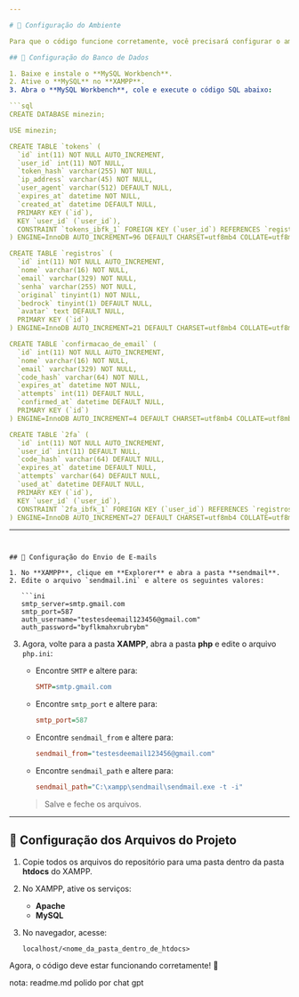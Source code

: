 ```yaml
---

# 📌 Configuração do Ambiente  

Para que o código funcione corretamente, você precisará configurar o ambiente, incluindo a conta que enviará os e-mails e o banco de dados.  

## 🔹 Configuração do Banco de Dados  

1. Baixe e instale o **MySQL Workbench**.  
2. Ative o **MySQL** no **XAMPP**.  
3. Abra o **MySQL Workbench**, cole e execute o código SQL abaixo:  

```sql
CREATE DATABASE minezin;

USE minezin;

CREATE TABLE `tokens` (
  `id` int(11) NOT NULL AUTO_INCREMENT,
  `user_id` int(11) NOT NULL,
  `token_hash` varchar(255) NOT NULL,
  `ip_address` varchar(45) NOT NULL,
  `user_agent` varchar(512) DEFAULT NULL,
  `expires_at` datetime NOT NULL,
  `created_at` datetime DEFAULT NULL,
  PRIMARY KEY (`id`),
  KEY `user_id` (`user_id`),
  CONSTRAINT `tokens_ibfk_1` FOREIGN KEY (`user_id`) REFERENCES `registros` (`id`) ON DELETE CASCADE
) ENGINE=InnoDB AUTO_INCREMENT=96 DEFAULT CHARSET=utf8mb4 COLLATE=utf8mb4_general_ci;

CREATE TABLE `registros` (
  `id` int(11) NOT NULL AUTO_INCREMENT,
  `nome` varchar(16) NOT NULL,
  `email` varchar(329) NOT NULL,
  `senha` varchar(255) NOT NULL,
  `original` tinyint(1) NOT NULL,
  `bedrock` tinyint(1) DEFAULT NULL,
  `avatar` text DEFAULT NULL,
  PRIMARY KEY (`id`)
) ENGINE=InnoDB AUTO_INCREMENT=21 DEFAULT CHARSET=utf8mb4 COLLATE=utf8mb4_general_ci;

CREATE TABLE `confirmacao_de_email` (
  `id` int(11) NOT NULL AUTO_INCREMENT,
  `nome` varchar(16) NOT NULL,
  `email` varchar(329) NOT NULL,
  `code_hash` varchar(64) NOT NULL,
  `expires_at` datetime NOT NULL,
  `attempts` int(11) DEFAULT NULL,
  `confirmed_at` datetime DEFAULT NULL,
  PRIMARY KEY (`id`)
) ENGINE=InnoDB AUTO_INCREMENT=4 DEFAULT CHARSET=utf8mb4 COLLATE=utf8mb4_general_ci;

CREATE TABLE `2fa` (
  `id` int(11) NOT NULL AUTO_INCREMENT,
  `user_id` int(11) DEFAULT NULL,
  `code_hash` varchar(64) DEFAULT NULL,
  `expires_at` datetime DEFAULT NULL,
  `attempts` varchar(64) DEFAULT NULL,
  `used_at` datetime DEFAULT NULL,
  PRIMARY KEY (`id`),
  KEY `user_id` (`user_id`),
  CONSTRAINT `2fa_ibfk_1` FOREIGN KEY (`user_id`) REFERENCES `registros` (`id`)
) ENGINE=InnoDB AUTO_INCREMENT=27 DEFAULT CHARSET=utf8mb4 COLLATE=utf8mb4_general_ci;
```

---
```


## 🔹 Configuração do Envio de E-mails  

1. No **XAMPP**, clique em **Explorer** e abra a pasta **sendmail**.  
2. Edite o arquivo `sendmail.ini` e altere os seguintes valores:  

   ```ini
   smtp_server=smtp.gmail.com
   smtp_port=587
   auth_username="testesdeemail123456@gmail.com"
   auth_password="byflkmahxrubrybm"
   ```

3. Agora, volte para a pasta **XAMPP**, abra a pasta **php** e edite o arquivo `php.ini`:  

   - Encontre `SMTP` e altere para:  
     ```ini
     SMTP=smtp.gmail.com
     ```
   - Encontre `smtp_port` e altere para:  
     ```ini
     smtp_port=587
     ```
   - Encontre `sendmail_from` e altere para:  
     ```ini
     sendmail_from="testesdeemail123456@gmail.com"
     ```
   - Encontre `sendmail_path` e altere para:  
     ```ini
     sendmail_path="C:\xampp\sendmail\sendmail.exe -t -i"
     ```

   > Salve e feche os arquivos.  

---

## 🔹 Configuração dos Arquivos do Projeto  

1. Copie todos os arquivos do repositório para uma pasta dentro da pasta **htdocs** do XAMPP.  

2. No XAMPP, ative os serviços:  
   - **Apache**  
   - **MySQL**  

3. No navegador, acesse:  
   ```url
   localhost/<nome_da_pasta_dentro_de_htdocs>
   ```

Agora, o código deve estar funcionando corretamente! 🚀

nota: readme.md polido por chat gpt
